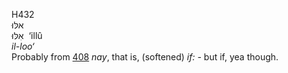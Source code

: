 <body>
  <p>H432<br>  אלּוּ  <br> אִלּוּ  ‎  ‘illû  <br><i>il-loo‘ </i><br>Probably from <a href="h0408.htm">408</a>  <i>nay</i>, that is, (softened) <i>if: - </i>but if, yea though.<br></p>
 </body>